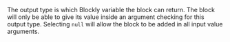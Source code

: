 The output type is which Blockly variable the block can return. 
The block will only be able to give its value inside an argument checking for this output type.
Selecting `null` will allow the block to be added in all input value arguments.